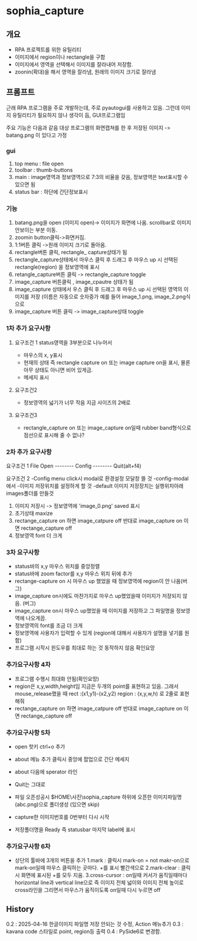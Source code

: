 # sophia_capture

## 개요

- RPA 프로젝트를 위한 유틸리티
- 이미지에서 region이나 rectangle을 구함
- 이미지에서 영역을 선택해서 이미지를 잘라내어 저장함.
- zoonin(확대)을 해서 영역을 잘라냄, 원래의 이미지 크기로 잘라냄

## 프롬프트

근래 RPA 프로그램을 주로 개발하는데,
주로 pyautogui를 사용하고 있음.
그런데 이미지 유틸리티가 필요하지 않나 생각이 듬, GUI프로그램임

주요 기능은 다음과 같음
대상 프로그램의 화면캡쳐를 한 후 저장된 이미지 -> batang.png 이 있다고 가정

### gui

1. top menu : file  open
2. toolbar : thumb-buttons
3. main : image영역과 정보영역으로 7:3의 비율을 갖음, 정보영역은 text표시할 수 있으면 됨
4. status bar : 하단에 간단정보표시

### 기능

1. batang.png을 open (이미지 open)-> 이미지가 화면에 나옴. scrollbar로 이미지 안보이는 부분 이동.
2. zoomin button클릭->화면커짐.
3. 1:1버튼 클릭 ->원래 이미지 크기로 돌아옴.
4. rectangle버튼 클릭, rectangle_ capture상태가 됨
5. rectangle_capture상태에서 마우스 클릭 후 드래그 후 마우스 up 시 선택된 rectangle(region) 을 정보영역에 표시
6. retangle_capture버튼 클릭 -> rectangle_capture  toggle
7. image_capture 버튼클릭 , image_cpautre 상태가 됨
8. image_capture 상태에서  우스 클릭 후 드래그 후 마우스 up 시 선택된 영역의 이미지를 저장 (이름은 자동으로 숫자증가 예를 들어 image_1.png, image_2.png식으로
9. image_capture 버튼 클릭 -> image_capture상태 toggle

### 1차 추가 요구사항

1. 요구조건 1
    status영역을 3부분으로 나누어서
    - 마우스의 x, y표시
    - 현재의 상태 즉 rectangle capture on 또는 image capture on을 표시, 물론 아무 상태도 아니면 비어 있게금.
    - 메세지 표시

2. 요구조건2
    - 정보영역의 넓기가 너무 작음 지금 사이즈의 2배로

3. 요구조건3
    - rectangle_capture on 또는 image_capture on일때 rubber band형식으로 점선으로 표시해 줄 수 없나?

### 2차 추가 요구사항

요구조건 1
File
    Open
    --------
    Config
    --------
    Quit(alt+f4)

요구조건 2
-Config menu click시 modal로 환경설정 모달창 뜰 것
-config-modal에서
-이미지 저장위치를 설정하게 할 것
-default 이미지 저장장치는 실행위치아래 images폴더를 만들것

1. 이미지 저장시 -> 정보영역에 'image_0.png' saved 표시
2. 초기상태 maxize
3. rectange_capture on 하면 image_catpure off  반대로 image_capture on 이면 rectange_capture off
4. 정보영역 font 더 크게

### 3차 요구사항

- status바의 x,y 마우스 위치를 중앙정렬
- status바에 zoom factor를 x,y 마우스 위치 뒤에 추가
- rectange-capture on 시 마우스 up 했었을 때 정보영역에 region이 안 나옴(버그)
- image_capture on시에도 마찬가지로 마우스 up했었을때 이미지가 저장되지 않음. (버그)
- image_capture on시 마우스 up했었을 때 이미지를 저장하고 그 파일명을 정보영역에 나오게끔.
- 정보영역의 font를 조금 더 크게
- 정보영역에 사용자가 입력할 수 있게 (region에 대해서 사용자가 설명을 넣기를 원함)
- 프로그램 시작시 윈도우를 최대로 하는 것 동작하지 않음 확인요망

### 추가요구사항 4차

- 프로그램 수행시 최대화 안됨(확인요망)
- region은 x,y,width,height임 지금은 두개의 point를 표현하고 있음.
  그래서
  mouse_release했을 때 rect :(x1,y1)-(x2,y2)
                     region : (x,y,w,h) 로 2줄로 표현해줘
- rectange_capture on 하면 image_catpure off  반대로 image_capture on 이면 rectange_capture off

### 추가요구사항 5차

- open 핫키 ctrl+o 추가
- about 메뉴 추가 클릭시  중앙에 팝업으로 간단 메세지
- about 다음에 sperator 라인
- Quit는 그대로

- 파일 오픈성공시 $HOME\사진\sophia_capture 하위에 오픈한 이미지파일명 (abc.png)으로 폴더생성 (있으면 skip)
- capture한 이미지번호를 0번부터 다시 시작
- 저장폴더명을 Ready 즉 statusbar 마지막 label에 표시

### 추가요구사항 6차

- 상단의 툴바에 3개의 버튼을 추가
    1.mark : 클릭시 mark-on = not makr-on으로 mark-on일때 마우스 클릭하는 곳마다. +를 표시 빨간색으로
    2.mark-clear : 클릭시 화면에 표시된 +를 모두 지움.
    3.cross-cursor : on일때 커서가 움직일때마다 horizontal line과 vertical line으로
    즉 이미지 전체 넓이와 이미지 전체 높이로 cross라인을 그리면서 마우스가 움직이도록
    on일때 다시 누르면 off

## History

0.2 : 2025-04-16 한글이미지 파일명 저장 안되는 것 수정, Action 메뉴추가
0.3 : kavana code 스타일로 point, region등 출력
0.4 : PySide6로 변경함.